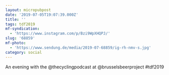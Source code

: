 ```yaml
---
layout: micropubpost
date: '2019-07-05T19:07:39.000Z'
title: ''
tags: tdf2019
mf-syndication:
  - 'https://www.instagram.com/p/Bzi9WpXHQPJ/'
slug: '68859'
mf-photo:
  - 'https://www.sendung.de/media/2019-07-68859/ig-rh-nmv-s.jpg'
category: social
---
```

An evening with the @thecyclingpodcast at @brusselsbeerproject #tdf2019
